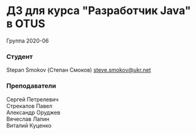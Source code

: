 # ДЗ для курса "Разработчик Java" в OTUS

Группа 2020-06

### Студент
Stepan Smokov (Степан Смоков) steve.smokov@ukr.net

### Преподаватели
Сергей Петрелевич<br>
Стрекалов Павел<br>
Александр Оруджев<br>
Вячеслав Лапин<br>
Виталий Куценко<br>